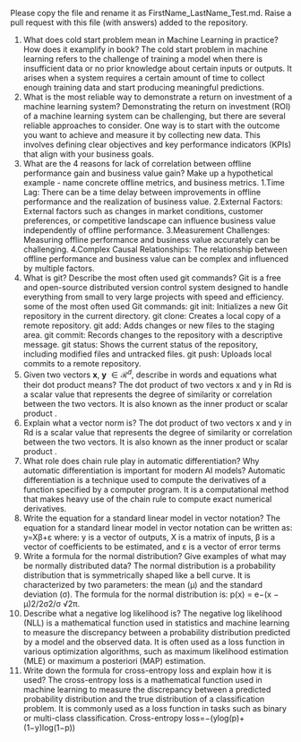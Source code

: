 Please copy the file and rename it as FirstName_LastName_Test.md. Raise a pull request with this file (with answers) added to the repository. 

1. What does cold start problem mean in Machine Learning in practice? How does it examplify in book?
The cold start problem in machine learning refers to the challenge of training a model when there is insufficient data or no prior knowledge about certain inputs or outputs. It arises when a system requires a certain amount of time to collect enough training data and start producing meaningful predictions.
2. What is the most reliable way to demonstrate a return on investment of a machine learning system?
Demonstrating the return on investment (ROI) of a machine learning system can be challenging, but there are several reliable approaches to consider. One way is to start with the outcome you want to achieve and measure it by collecting new data. This involves defining clear objectives and key performance indicators (KPIs) that align with your business goals.
3. What are the 4 reasons for lack of correlation between offline performance gain and business value gain? Make up a hypothetical example - name concrete offline metrics, and business metrics. 
1.Time Lag: There can be a time delay between improvements in offline performance and the realization of business value.
2.External Factors: External factors such as changes in market conditions, customer preferences, or competitive landscape can influence business value independently of offline performance.
3.Measurement Challenges: Measuring offline performance and business value accurately can be challenging.
4.Complex Causal Relationships: The relationship between offline performance and business value can be complex and influenced by multiple factors.
4. What is git? Describe the most often used git commands?
Git is a free and open-source distributed version control system designed to handle everything from small to very large projects with speed and efficiency.
some of the most often used Git commands:
git init: Initializes a new Git repository in the current directory.
git clone: Creates a local copy of a remote repository.
git add: Adds changes or new files to the staging area.
git commit: Records changes to the repository with a descriptive message.
git status: Shows the current status of the repository, including modified files and untracked files.
git push: Uploads local commits to a remote repository.
5. Given two vectors $\mathbf{x}$, $\mathbf{y}$ $\in \mathcal{R}^{d}$, describe in words and equations what their dot product means? 
The dot product of two vectors x and y in Rd is a scalar value that represents the degree of similarity or correlation between the two vectors. It is also known as the inner product or scalar product  .
6. Explain what a vector norm is?
The dot product of two vectors x and y in Rd is a scalar value that represents the degree of similarity or correlation between the two vectors. It is also known as the inner product or scalar product .
7. What role does chain rule play in automatic differentiation? Why automatic differentiation is important for modern AI
models?
Automatic differentiation is a technique used to compute the derivatives of a function specified by a computer program. It is a computational method that makes heavy use of the chain rule to compute exact numerical derivatives.
8. Write the equation for a standard linear model in vector notation?
The equation for a standard linear model in vector notation can be written as:
y=Xβ+ε
where:
y is a vector of outputs,
X is a matrix of inputs,
β is a vector of coefficients to be estimated, and
ε is a vector of error terms
9. Write a formula for the normal distribution? Give examples of what may be normally distributed data? 
The normal distribution is a probability distribution that is symmetrically shaped like a bell curve. It is characterized by two parameters: the mean (μ) and the standard deviation (σ). The formula for the normal distribution is:
p(x) = e−(x − μ)2/2σ2/σ √2π.
10. Describe what a negative log likelihood is?
The negative log likelihood (NLL) is a mathematical function used in statistics and machine learning to measure the discrepancy between a probability distribution predicted by a model and the observed data. It is often used as a loss function in various optimization algorithms, such as maximum likelihood estimation (MLE) or maximum a posteriori (MAP) estimation.
11. Write down the formula for cross-entropy loss and explain how it is used?
The cross-entropy loss is a mathematical function used in machine learning to measure the discrepancy between a predicted probability distribution and the true distribution of a classification problem. It is commonly used as a loss function in tasks such as binary or multi-class classification.
Cross-entropy loss=−(ylog(p)+(1−y)log(1−p))
